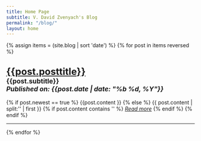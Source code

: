 ```yaml
---
title: Home Page
subtitle: V. David Zvenyach's Blog
permalink: "/blog/"
layout: home
---
```

{% assign items = (site.blog | sort 'date') %}
{% for post in items reversed %}
<h2 class="text-center"><a href="{{post.url}}"><big>{{post.posttitle}}</big></a><br><small>{{post.subtitle}}<br><em>Published on: {{post.date | date: "%b %d, %Y"}}</em></small></h2>
{% if post.newest == true %}
{{post.content }}
{% else %}
{{ post.content | split:'<!--break-->' | first }}
{% if post.content contains '<!--break-->' %}
<em class="pull-right"><a href="{{ post.url }}">Read more</a></em>
{% endif %}
{% endif %}
<hr>
{% endfor %}
